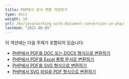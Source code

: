 ```yaml
---
title: PHP에서 문서 변환 작업하기
type: docs
weight: 10
url: /ko/java/working-with-document-conversion-in-php/
lastmod: "2021-06-05"
---
```


이 섹션에는 다음 주제가 포함되어 있습니다:

- [PHP에서 PDF를 DOC 또는 DOCX 형식으로 변환하기](/pdf/ko/java/convert-pdf-to-doc-or-docx-format-in-php/)
- [PHP에서 PDF를 Excel 통합 문서로 변환하기](/pdf/ko/java/convert-pdf-to-excel-workbook-in-php/)
- [PHP에서 PDF를 SVG 형식으로 변환하기](/pdf/ko/java/convert-pdf-to-svg-format-in-php/)
- [PHP에서 SVG 파일을 PDF 형식으로 변환하기](/pdf/ko/java/convert-svg-file-to-pdf-format-in-php/)